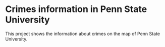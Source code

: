 # Crimes information in Penn State University
This project shows the information about crimes on the map of Penn State University.

